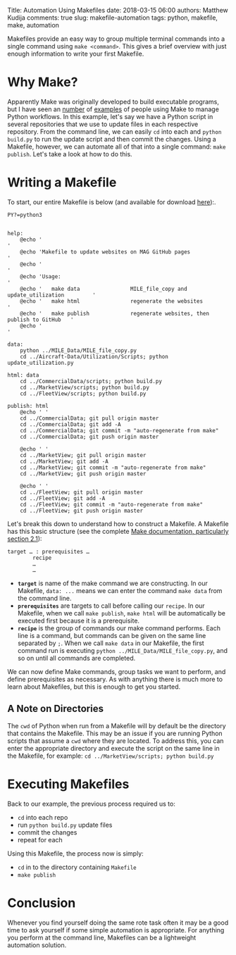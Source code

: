 Title: Automation Using Makefiles
date: 2018-03-15 06:00
authors: Matthew Kudija
comments: true
slug: makefile-automation
tags: python, makefile, make, automation

<!-- PELICAN_BEGIN_SUMMARY -->

Makefiles provide an easy way to group multiple terminal commands into a single command using `make <command>`. This gives a brief overview with just enough information to write your first Makefile.

<!-- PELICAN_END_SUMMARY -->


# Why Make?

Apparently Make was originally developed to build executable programs, but I have seen an [number](https://github.com/mwilliamson/python-makefile/blob/master/makefile) of [examples](https://github.com/getsentry/raven-python/blob/master/Makefile) of people using Make to manage Python workflows. In this example, let's say we have a Python script in several repositories that we use to update files in each respective repository. From the command line, we can easily `cd` into each and `python build.py` to run the update script and then commit the changes. Using a Makefile, however, we can automate all of that into a single command: `make publish`. Let's take a look at how to do this.


# Writing a Makefile
To start, our entire Makefile is below (and available for download [here](https://github.com/mkudija/blog/blob/master/content/downloads/code/Makefile)):. 

```
PY?=python3


help:
	@echo '                                                                          '
	@echo 'Makefile to update websites on MAG GitHub pages                           '
	@echo '                                                                          '
	@echo 'Usage:                                                                    '
	@echo '   make data                MILE_file_copy and update_utilization         '
	@echo '   make html                regenerate the websites                       '
	@echo '   make publish             regenerate websites, then publish to GitHub   '
	@echo '                                                                          '

data:
	python ../MILE_Data/MILE_file_copy.py
	cd ../Aircraft-Data/Utilization/Scripts; python update_utilization.py

html: data
	cd ../CommercialData/scripts; python build.py
	cd ../MarketView/scripts; python build.py
	cd ../FleetView/scripts; python build.py

publish: html
	@echo ' '
	cd ../CommercialData; git pull origin master
	cd ../CommercialData; git add -A
	cd ../CommercialData; git commit -m "auto-regenerate from make"
	cd ../CommercialData; git push origin master

	@echo ' '
	cd ../MarketView; git pull origin master
	cd ../MarketView; git add -A
	cd ../MarketView; git commit -m "auto-regenerate from make"
	cd ../MarketView; git push origin master

	@echo ' '
	cd ../FleetView; git pull origin master
	cd ../FleetView; git add -A
	cd ../FleetView; git commit -m "auto-regenerate from make"
	cd ../FleetView; git push origin master
```


Let's break this down to understand how to construct a Makefile. A Makefile has this basic structure (see the complete [Make documentation, particularly section 2.1](https://www.gnu.org/software/make/manual/make.html)):

```
target … : prerequisites …
        recipe
        …
        …
```

- **`target`** is name of the make command we are constructing. In our Makefile, `data: ...` means we can enter the command `make data` from the command line.
- **`prerequisites`** are targets to call before calling our `recipe`. In our Makefile, when we call `make publish`, `make html` will be automatically be executed first because it is a prerequisite.
- **`recipe`** is the group of commands our make command performs. Each line is a command, but commands can be given on the same line separated by `;`. When we call `make data` in our Makefile, the first command run is executing `python ../MILE_Data/MILE_file_copy.py`, and so on until all commands are completed.


We can now define Make commands, group tasks we want to perform, and define prerequisites as necessary. As with anything there is much more to learn about Makefiles, but this is enough to get you started. 

## A Note on Directories

The `cwd` of Python when run from a Makefile will by default be the directory that contains the Makefile. This may be an issue if you are running Python scripts that assume a `cwd` where they are located. To address this, you can enter the appropriate directory and execute the script on the same line in the Makefile, for example: `cd ../MarketView/scripts; python build.py`


# Executing Makefiles

Back to our example, the previous process required us to:

- `cd` into each repo
- run `python build.py` update files
- commit the changes
- repeat for each

Using this Makefile, the process now is simply:

- `cd` in to the directory containing `Makefile`
- `make publish`


# Conclusion

Whenever you find yourself doing the same rote task often it may be a good time to ask yourself if some simple automation is appropriate. For anything you perform at the command line, Makefiles can be a lightweight automation solution.